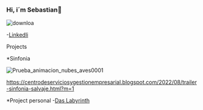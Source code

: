 ### Hi, i´m Sebastian👋

![downloa](https://user-images.githubusercontent.com/90289936/185693546-cd1d9690-96f1-4b8d-b927-c96db63dbff4.png)

-[Linkedli](https://www.linkedin.com/in/sebastian-acosta-tobon-171472246)

Projects

*Sinfonia

![Prueba_animacion_nubes_aves0001](https://user-images.githubusercontent.com/90289936/185695420-54111faf-0f8c-412a-9191-b2e2105b904d.png)

https://centrodeserviciosygestionempresarial.blogspot.com/2022/08/trailer-sinfonia-salvaje.html?m=1

*Project personal
-[Das Labyrinth](https://nsroad.itch.io/das-labyrinth)

<!--
**NSRoad/NSRoad** is a ✨ _special_ ✨ repository because its `README.md` (this file) appears on your GitHub profile.

Here are some ideas to get you started:

- 🔭 I’m currently working on ...
- 🌱 I’m currently learning ...
- 👯 I’m looking to collaborate on ...
- 🤔 I’m looking for help with ...
- 💬 Ask me about ...
- 📫 How to reach me: ...
- 😄 Pronouns: ...
- ⚡ Fun fact: ...
-->

